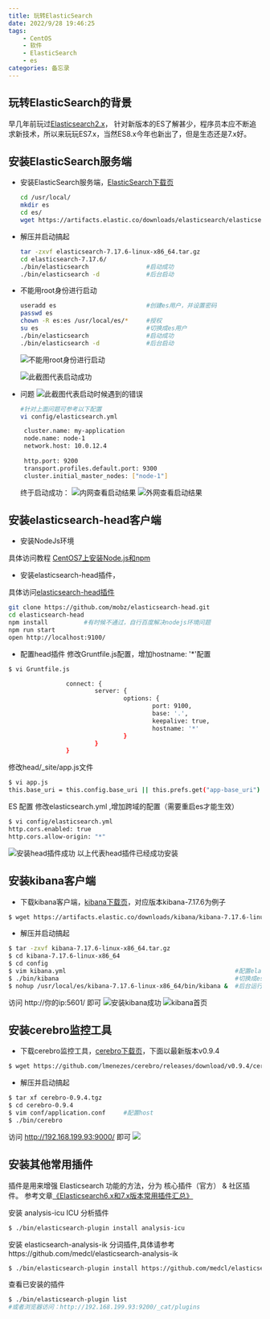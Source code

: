 ```yaml
---
title: 玩转ElasticSearch
date: 2022/9/28 19:46:25
tags:
    - CentOS
    - 软件
    - ElasticSearch
    - es
categories: 备忘录
---
```



## 玩转ElasticSearch的背景
早几年前玩过[Elasticsearch2.x](http://tech.jasonsoso.com/2015/12/elasticsearch/)，
针对新版本的ES了解甚少，程序员本应不断追求新技术，所以来玩玩ES7.x，当然ES8.x今年也新出了，但是生态还是7.x好。



## 安装ElasticSearch服务端


- 安装ElasticSearch服务端，[ElasticSearch下载页](https://www.elastic.co/cn/downloads/elasticsearch "ElasticSearch下载页")
    ```bash
    cd /usr/local/
    mkdir es
    cd es/
    wget https://artifacts.elastic.co/downloads/elasticsearch/elasticsearch-7.17.6-linux-x86_64.tar.gz
    ```

- 解压并启动搞起

    ```bash
    tar -zxvf elasticsearch-7.17.6-linux-x86_64.tar.gz
    cd elasticsearch-7.17.6/
    ./bin/elasticsearch                #启动成功
    ./bin/elasticsearch -d             #后台启动
    ```


- 不能用root身份进行启动
    ```bash
    useradd es                         #创建es用户，并设置密码
    passwd es  
    chown -R es:es /usr/local/es/*     #授权
    su es                              #切换成es用户
    ./bin/elasticsearch                #启动成功
    ./bin/elasticsearch -d             #后台启动
    ```
  ![不能用root身份进行启动](http://tech.jasonsoso.com/images/202210/es-2.png "不能用root身份进行启动")

  ![此截图代表启动成功](http://tech.jasonsoso.com/images/202210/es-4.png "此截图代表启动成功")

- 问题
  ![此截图代表启动时候遇到的错误](http://tech.jasonsoso.com/images/202210/es-5.png "此截图代表启动时候遇到的错误")

    ```bash
    #针对上面问题可参考以下配置
    vi config/elasticsearch.yml
    ```
    
   ``` bash
    cluster.name: my-application
    node.name: node-1
    network.host: 10.0.12.4
    
    http.port: 9200
    transport.profiles.default.port: 9300
    cluster.initial_master_nodes: ["node-1"]
   ```
  终于启动成功：
  ![内网查看启动结果](http://tech.jasonsoso.com/images/202210/es-6.png "内网查看启动结果")
  ![外网查看启动结果](http://tech.jasonsoso.com/images/202210/es-7.png "外网查看启动结果")


## 安装elasticsearch-head客户端


- 安装NodeJs环境

具体访问教程 [CentOS7上安装Node.js和npm](http://tech.jasonsoso.com/2022/04/centos-install-something/#centos7%E4%B8%8A%E5%AE%89%E8%A3%85nodejs%E5%92%8Cnpm "CentOS7上安装Node.js和npm")

- 安装elasticsearch-head插件，

具体访问[elasticsearch-head插件](https://github.com/mobz/elasticsearch-head "elasticsearch-head插件")

```bash
git clone https://github.com/mobz/elasticsearch-head.git
cd elasticsearch-head
npm install          #有时候不通过，自行百度解决nodejs环境问题
npm run start
open http://localhost:9100/
```


- 配置head插件
  修改Gruntfile.js配置，增加hostname: '*'配置
```bash
$ vi Gruntfile.js

                connect: {
                        server: {
                                options: {
                                        port: 9100,
                                        base: '.',
                                        keepalive: true,
                                        hostname: '*'
                                }
                        }
                }
```

修改head/_site/app.js文件
```bash
$ vi app.js
this.base_uri = this.config.base_uri || this.prefs.get("app-base_uri") || "http://你的ip:9200";
```

ES 配置 修改elasticsearch.yml ,增加跨域的配置（需要重启es才能生效）
```bash
$ vi config/elasticsearch.yml
http.cors.enabled: true
http.cors.allow-origin: "*"
```

![安装head插件成功](http://tech.jasonsoso.com/images/202210/es-8.png "安装head插件成功")
以上代表head插件已经成功安装




## 安装kibana客户端

- 下载kibana客户端，[kibana下载页](https://www.elastic.co/cn/downloads/kibana "Download Kibana")，对应版本kibana-7.17.6为例子

```bash
$ wget https://artifacts.elastic.co/downloads/kibana/kibana-7.17.6-linux-x86_64.tar.gz
```

- 解压并启动搞起

```bash
$ tar -zxvf kibana-7.17.6-linux-x86_64.tar.gz
$ cd kibana-7.17.6-linux-x86_64
$ cd config
$ vim kibana.yml                                               #配置elasticsearch.hosts: ["http://你的ip:9200"] 和 server.host: "你的ip"
$ ./bin/kibana                                                 #切换成es用户则启动成功
$ nohup /usr/local/es/kibana-7.17.6-linux-x86_64/bin/kibana &  #后台运行
```
访问 http://你的ip:5601/ 即可
![安装kibana成功](http://tech.jasonsoso.com/images/202210/es-9.png "安装kibana成功")
![kibana首页](http://tech.jasonsoso.com/images/202210/es-10.png "kibana首页")



## 安装cerebro监控工具


- 下载cerebro监控工具，[cerebro下载页](https://github.com/lmenezes/cerebro/releases "Download Kibana")，下面以最新版本v0.9.4

```bash
$ wget https://github.com/lmenezes/cerebro/releases/download/v0.9.4/cerebro-0.9.4.tgz
```

- 解压并启动搞起

```bash
$ tar xf cerebro-0.9.4.tgz
$ cd cerebro-0.9.4
$ vim conf/application.conf     #配置host
$ ./bin/cerebro
```
访问 http://192.168.199.93:9000/ 即可
![](http://zims.zhidianlife.com/attachment/MD/2021/06/29/c-1.png)




## 安装其他常用插件

插件是用来增强 Elasticsearch 功能的方法，分为 核心插件（官方） & 社区插件。
参考文章[《Elasticsearch6.x和7.x版本常用插件汇总》](https://blog.csdn.net/weixin_30314813/article/details/101858621 "《Elasticsearch6.x和7.x版本常用插件汇总》")

安装 analysis-icu ICU 分析插件

```bash
$ ./bin/elasticsearch-plugin install analysis-icu
```

安装 elasticsearch-analysis-ik 分词插件,具体请参考https://github.com/medcl/elasticsearch-analysis-ik

```bash
$ ./bin/elasticsearch-plugin install https://github.com/medcl/elasticsearch-analysis-ik/releases/download/v7.13.2/elasticsearch-analysis-ik-7.13.2.zip
```

查看已安装的插件
```bash
$ ./bin/elasticsearch-plugin list
#或者浏览器访问：http://192.168.199.93:9200/_cat/plugins
```






